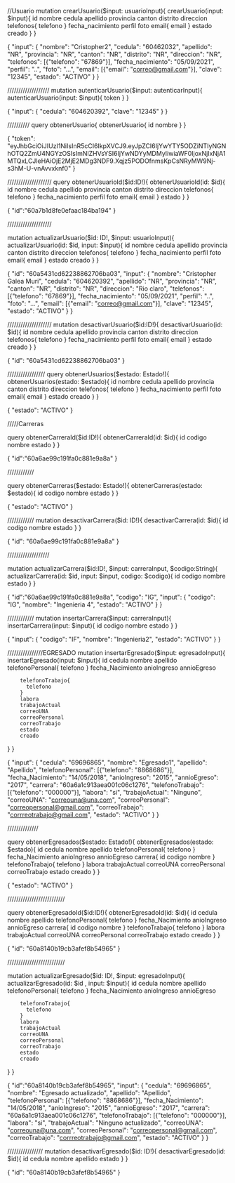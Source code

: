 //Usuario
mutation crearUsuario($input: usuarioInput){
  crearUsuario(input: $input){
  			id
        nombre
        cedula
        apellido
        provincia
        canton
        distrito
        direccion
        telefonos{
          telefono
        }
        fecha_nacimiento
        perfil
        foto
        email{
          email
        }
        estado
        creado
    }
}

{
  "input": {
    "nombre": "Cristopher2",
    "cedula": "60462032",
    "apellido": "NR",
    "provincia": "NR",
    "canton": "NR",
    "distrito": "NR",
    "direccion": "NR",
    "telefonos": [{"telefono": "67869"}],
    "fecha_nacimiento": "05/09/2021",
    "perfil": "..",
    "foto": "...",
    "email": [{"email": "correo@gmail.com"}],
    "clave": "12345",
    "estado": "ACTIVO"
  }
}


///////////////////
mutation autenticarUsuario($input: autenticarInput){
  autenticarUsuario(input: $input){
    token
  }
}

{
  "input": {
    "cedula": "604620392",
    "clave": "12345"
  }
}

//////////
query obtenerUsuario{
  obtenerUsuario{
    id
    nombre
  }
}

{
  "token": "eyJhbGciOiJIUzI1NiIsInR5cCI6IkpXVCJ9.eyJpZCI6IjYwYTY5ODZiNTIyNGNhOTQ2ZmU4NGYzOSIsImNlZHVsYSI6IjYwNDYyMDMyIiwiaWF0IjoxNjIxNjA1MTQxLCJleHAiOjE2MjE2MDg3NDF9.Xqjz5PODOfnmsKpCsNRyMW9Nj-s3hM-U-vnAvvxknf0"
}

////////////////////
query obtenerUsuarioId($id:ID!){
  obtenerUsuarioId(id: $id){
    		id
        nombre
        cedula
        apellido
        provincia
        canton
        distrito
        direccion
        telefonos{
          telefono
        }
        fecha_nacimiento
        perfil
        foto
        email{
          email
        }
        estado
  }
}

{
  "id":"60a7b1d8fe0efaac184ba194"
}

////////////////////

mutation actualizarUsuario($id: ID!, $input: usuarioInput){
	actualizarUsuario(id: $id, input: $input){
    		id
        nombre
        cedula
        apellido
        provincia
        canton
        distrito
        direccion
        telefonos{
          telefono
        }
        fecha_nacimiento
        perfil
        foto
        email{
          email
        }
        estado
        creado
  }
}

{
  "id": "60a5431cd62238862706ba03",
  "input": {
    "nombre": "Cristopher Galea Muri",
    "cedula": "604620392",
    "apellido": "NR",
    "provincia": "NR",
    "canton": "NR",
    "distrito": "NR",
    "direccion": "Rio claro",
    "telefonos": [{"telefono": "67869"}],
    "fecha_nacimiento": "05/09/2021",
    "perfil": "..",
    "foto": "...",
    "email": [{"email": "correo@gmail.com"}],
    "clave": "12345",
    "estado": "ACTIVO"
  }
}

////////////////////
mutation desactivarUsuario($id:ID!){
	desactivarUsuario(id: $id){
     			id
        nombre
        cedula
        apellido
        provincia
        canton
        distrito
        direccion
        telefonos{
          telefono
        }
        fecha_nacimiento
        perfil
        foto
        email{
          email
        }
        estado
        creado
  }
}

{
  "id": "60a5431cd62238862706ba03"
}



  /////////////////
  query obtenerUsuarios($estado: Estado!){
  obtenerUsuarios(estado: $estado){
        id
        nombre
        cedula
        apellido
        provincia
        canton
        distrito
        direccion
        telefonos{
          telefono
        }
        fecha_nacimiento
        perfil
        foto
        email{
          email
        }
        estado
        creado
  }
}

{
  "estado": "ACTIVO"
}



/////Carreras

query obtenerCarreraId($id:ID!){
  	obtenerCarreraId(id: $id){
        id
    	codigo
    	nombre
    	estado
  }
}

{
  "id":"60a6ae99c191fa0c881e9a8a"
}

////////////

query obtenerCarreras($estado: Estado!){
  obtenerCarreras(estado: $estado){
       id
    codigo
    nombre
    estado
  }
}

{
  "estado": "ACTIVO"
}

////////////
mutation desactivarCarrera($id: ID!){
  desactivarCarrera(id: $id){
    id
    codigo
    nombre
    estado
  }
}

{
  "id": "60a6ae99c191fa0c881e9a8a"
}


///////////////////

mutation actualizarCarrera($id:ID!, $input: carreraInput, $codigo:String){
  actualizarCarrera(id: $id, input: $input, codigo: $codigo){
    id
    codigo
    nombre
    estado
  }
}

{
  "id":"60a6ae99c191fa0c881e9a8a",
  "codigo": "IG",
  "input": {
    "codigo": "IG",
    "nombre": "Ingenieria 4",
    "estado": "ACTIVO"
  }
}


////////////
mutation insertarCarrera($input: carreraInput){
  insertarCarrera(input: $input){
    id
    codigo
    nombre
    estado
  }
}

{
  "input": {
    "codigo": "IF",
    "nombre": "Ingenieria2",
    "estado": "ACTIVO"
  }
}



////////////////EGRESADO
mutation insertarEgresado($input: egresadoInput){
  insertarEgresado(input: $input){
     	  id
        cedula
        nombre
        apellido
        telefonoPersonal{
          telefono
        }
        fecha_Nacimiento
        anioIngreso
        annioEgreso
      
        telefonoTrabajo{
          telefono
        } 
        labora
        trabajoActual
        correoUNA
        correoPersonal
        correoTrabajo
        estado
        creado
  }
}



{
  "input": {
    	"cedula": "69696865",
    	"nombre": "Egresado1",
    	"apellido": "Apellido",
    	"telefonoPersonal": [{"telefono": "8868686"}],
    	"fecha_Nacimiento": "14/05/2018",
    	"anioIngreso": "2015",
    	"annioEgreso": "2017",
    	"carrera": "60a6a1c913aea001c06c1276",
    	"telefonoTrabajo": [{"telefono": "000000"}],
    	"labora": "si",
    	"trabajoActual": "Ninguno",
    	"correoUNA": "correouna@una.com",
    	"correoPersonal": "correopersonal@gmail.com",
    	"correoTrabajo": "corrreotrabajo@gmail.com",
   		"estado": "ACTIVO"
  }
}


//////////////

query obtenerEgresados($estado: Estado!){
  obtenerEgresados(estado: $estado){
      id
        cedula
        nombre
        apellido
        telefonoPersonal{
          telefono
        }
        fecha_Nacimiento
        anioIngreso
        annioEgreso
      	carrera{
          id
          codigo
          nombre
        }
        telefonoTrabajo{
          telefono
        } 
        labora
        trabajoActual
        correoUNA
        correoPersonal
        correoTrabajo
        estado
        creado
  }
}

{
  "estado": "ACTIVO"
}


//////////////////////////

query obtenerEgresadoId($id:ID!){
  	obtenerEgresadoId(id: $id){
         id
        cedula
        nombre
        apellido
        telefonoPersonal{
          telefono
        }
        fecha_Nacimiento
        anioIngreso
        annioEgreso
      	carrera{
          id
          codigo
          nombre
        }
        telefonoTrabajo{
          telefono
        } 
        labora
        trabajoActual
        correoUNA
        correoPersonal
        correoTrabajo
        estado
        creado
  }
}


{
  "id": "60a8140b19cb3afef8b54965"
}

//////////////////////////


mutation actualizarEgresado($id: ID!, $input: egresadoInput){
  actualizarEgresado(id: $id , input: $input){
     id
        cedula
        nombre
        apellido
        telefonoPersonal{
          telefono
        }
        fecha_Nacimiento
        anioIngreso
        annioEgreso
      
        telefonoTrabajo{
          telefono
        } 
        labora
        trabajoActual
        correoUNA
        correoPersonal
        correoTrabajo
        estado
        creado
  }
}

{
  "id":"60a8140b19cb3afef8b54965",
  "input": {
    	"cedula": "69696865",
    	"nombre": "Egresado actualizado",
    	"apellido": "Apellido",
    	"telefonoPersonal": [{"telefono": "8868686"}],
    	"fecha_Nacimiento": "14/05/2018",
    	"anioIngreso": "2015",
    	"annioEgreso": "2017",
    	"carrera": "60a6a1c913aea001c06c1276",
    	"telefonoTrabajo": [{"telefono": "000000"}],
    	"labora": "si",
    	"trabajoActual": "Ninguno actualizado",
    	"correoUNA": "correouna@una.com",
    	"correoPersonal": "correopersonal@gmail.com",
    	"correoTrabajo": "corrreotrabajo@gmail.com",
   		"estado": "ACTIVO"
  }
}

////////////////
mutation desactivarEgresado($id: ID!){
  desactivarEgresado(id: $id){
       	id
        cedula
        nombre
        apellido
    		estado
  }
}

{
    "id": "60a8140b19cb3afef8b54965"
}

